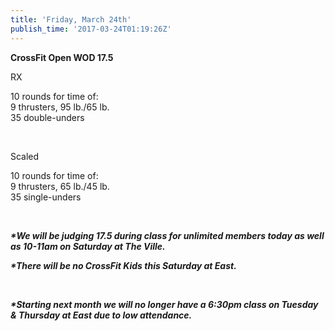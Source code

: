 ```yaml
---
title: 'Friday, March 24th'
publish_time: '2017-03-24T01:19:26Z'
---
```


**CrossFit Open WOD 17.5**

RX

10 rounds for time of:\
9 thrusters, 95 lb./65 lb.\
35 double-unders

 

Scaled

10 rounds for time of:\
9 thrusters, 65 lb./45 lb.\
35 single-unders

 

***\*We will be judging 17.5 during class for unlimited members today as
well as 10-11am on Saturday at The Ville.***

***\*There will be no CrossFit Kids this Saturday at East.***

 

***\*Starting next month we will no longer have a 6:30pm class on
Tuesday & Thursday at East due to low attendance.***
